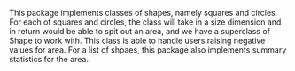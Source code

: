 This package implements classes of shapes, namely squares and circles. For each of squares and circles, the class will take in a size dimension and in return would be able to spit out an area, and we have
a superclass of Shape to work with. This class is able to handle users raising negative values for area. For a list of shpaes, this package also implements summary statistics for the area.
